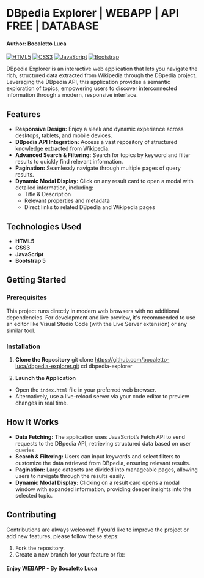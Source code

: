 # DBpedia Explorer | WEBAPP | API FREE | DATABASE
#### Author: Bocaletto Luca

[![HTML5](https://img.shields.io/badge/HTML5-E34F26?style=for-the-badge&logo=html5&logoColor=white)](https://developer.mozilla.org/en-US/docs/Web/HTML) [![CSS3](https://img.shields.io/badge/CSS3-1572B6?style=for-the-badge&logo=css3&logoColor=white)](https://developer.mozilla.org/en-US/docs/Web/CSS) [![JavaScript](https://img.shields.io/badge/JavaScript-F7DF1E?style=for-the-badge&logo=javascript&logoColor=black)](https://developer.mozilla.org/en-US/docs/Web/JavaScript) [![Bootstrap](https://img.shields.io/badge/Bootstrap-7952B3?style=for-the-badge&logo=bootstrap&logoColor=white)](https://getbootstrap.com/)

DBpedia Explorer is an interactive web application that lets you navigate the rich, structured data extracted from Wikipedia through the DBpedia project. Leveraging the DBpedia API, this application provides a semantic exploration of topics, empowering users to discover interconnected information through a modern, responsive interface.

## Features

- **Responsive Design:** Enjoy a sleek and dynamic experience across desktops, tablets, and mobile devices.
- **DBpedia API Integration:** Access a vast repository of structured knowledge extracted from Wikipedia.
- **Advanced Search & Filtering:** Search for topics by keyword and filter results to quickly find relevant information.
- **Pagination:** Seamlessly navigate through multiple pages of query results.
- **Dynamic Modal Display:** Click on any result card to open a modal with detailed information, including:
  - Title & Description
  - Relevant properties and metadata
  - Direct links to related DBpedia and Wikipedia pages

## Technologies Used

- **HTML5**
- **CSS3**
- **JavaScript**
- **Bootstrap 5**

## Getting Started

### Prerequisites

This project runs directly in modern web browsers with no additional dependencies. For development and live preview, it's recommended to use an editor like Visual Studio Code (with the Live Server extension) or any similar tool.

### Installation

1. **Clone the Repository**
git clone https://github.com/bocaletto-luca/dbpedia-explorer.git cd dbpedia-explorer


2. **Launch the Application**

- Open the `index.html` file in your preferred web browser.
- Alternatively, use a live-reload server via your code editor to preview changes in real time.

## How It Works

- **Data Fetching:** The application uses JavaScript’s Fetch API to send requests to the DBpedia API, retrieving structured data based on user queries.
- **Search & Filtering:** Users can input keywords and select filters to customize the data retrieved from DBpedia, ensuring relevant results.
- **Pagination:** Large datasets are divided into manageable pages, allowing users to navigate through the results easily.
- **Dynamic Modal Display:** Clicking on a result card opens a modal window with expanded information, providing deeper insights into the selected topic.


## Contributing

Contributions are always welcome! If you'd like to improve the project or add new features, please follow these steps:

1. Fork the repository.
2. Create a new branch for your feature or fix:

#### Enjoy WEBAPP - By Bocaletto Luca

